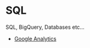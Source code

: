 # SQL
SQL, BigQuery, Databases etc...

- [Google Analytics](https://github.com/Henrique-Gaspar/SQL/blob/main/bigquery-sql.ipynb)
